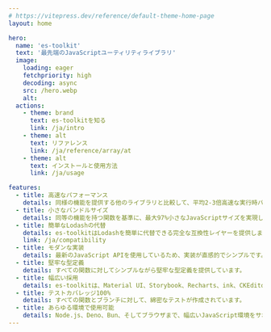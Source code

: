 ```yaml
---
# https://vitepress.dev/reference/default-theme-home-page
layout: home

hero:
  name: 'es-toolkit'
  text: '最先端のJavaScriptユーティリティライブラリ'
  image:
    loading: eager
    fetchpriority: high
    decoding: async
    src: /hero.webp
    alt:
  actions:
    - theme: brand
      text: es-toolkitを知る
      link: /ja/intro
    - theme: alt
      text: リファレンス
      link: /ja/reference/array/at
    - theme: alt
      text: インストールと使用方法
      link: /ja/usage

features:
  - title: 高速なパフォーマンス
    details: 同様の機能を提供する他のライブラリと比較して、平均2-3倍高速な実行時パフォーマンスを提供します。
  - title: 小さなバンドルサイズ
    details: 同等の機能を持つ関数を基準に、最大97%小さなJavaScriptサイズを実現しています。
  - title: 簡単なLodashの代替
    details: es-toolkitはLodashを簡単に代替できる完全な互換性レイヤーを提供します。
    link: /ja/compatibility
  - title: モダンな実装
    details: 最新のJavaScript APIを使用しているため、実装が直感的でシンプルです。
  - title: 堅牢な型定義
    details: すべての関数に対してシンプルながら堅牢な型定義を提供しています。
  - title: 幅広い採用
    details: es-toolkitは、Material UI、Storybook、Recharts、ink、CKEditorなどの人気のオープンソースプロジェクトから信頼され、採用されています。
  - title: テストカバレッジ100%
    details: すべての関数とブランチに対して、綿密なテストが作成されています。
  - title: あらゆる環境で使用可能
    details: Node.js、Deno、Bun、そしてブラウザまで、幅広いJavaScript環境をサポートしています。
---
```

